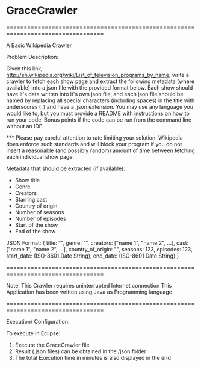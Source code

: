 # GraceCrawler
==================================================================================

A Basic Wikipedia Crawler

Problem Description:

Given this link, http://en.wikipedia.org/wiki/List_of_television_programs_by_name,
write a crawler to fetch each show page and extract the following metadata
(where available) into a json file with the provided format below.
Each show should have it's data written into it's own json file, and each json
file should be named by replacing all special characters (including spaces) in
the title with underscores (_) and have a .json extension.  You may use any
language you would like to, but you must provide a README with instructions on
how to run your code.  Bonus points if the code can be run from the command
line without an IDE.

*** Please pay careful attention to rate limiting your solution.
Wikipedia does enforce such standards and will block your program if you do
not insert a reasonable (and possibly random) amount of time between fetching
each individual show page.

Metadata that should be extracted (if available):
 - Show title
 - Genre
 - Creators
 - Starring cast
 - Country of origin
 - Number of seasons
 - Number of episodes
 - Start of the show
 - End of the show

JSON Format:
{
    title: "",
    genre: "",
    creators: ["name 1", "name 2", ...],
    cast: ["name 1", "name 2", ...],
    country_of_origin: "",
    seasons: 123,
    episodes: 123,
    start_date: (ISO-8601 Date String),
    end_date: (ISO-8601 Date String)
}

==================================================================================

Note:
This Crawler requires uninterrupted Internet connection
This Application has been written using Java as Programming language

==================================================================================

Execution/ Configuration:

To execute in Eclipse:
1) Execute the GraceCrawler file
2) Result (.json files) can be obtained in the /json folder
3) The total Execution time in minutes is also displayed in the end